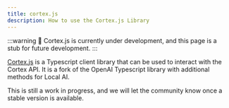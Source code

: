 ```yaml
---
title: cortex.js
description: How to use the Cortex.js Library
---
```


:::warning
🚧 Cortex.js is currently under development, and this page is a stub for future development.
:::

[Cortex.js](https://github.com/menloresearch/cortex.js) is a Typescript client library that can be used to
interact with the Cortex API. It is a fork of the OpenAI Typescript library with additional methods for Local AI.

This is still a work in progress, and we will let the community know once a stable version is available.


<!--

Cortex.cpp can be used in a Typescript application with the `cortex.js` library. Cortex.cpp provides a Typescript client library as a **fork of OpenAI's [Typescript library](https://github.com/openai/openai-node)** with additional methods for Local AI.

## Installation

```ts
npm install @menloresearch/cortexso-node
```

## Usage

1. Replace the OpenAI import with Cortex.cpp in your application:

```diff
- import OpenAI from 'openai';
+ import Cortex from '@menloresearch/cortexso-node';
```

2. Modify the initialization of the client to use Cortex.cpp:

```diff
- const openai = new OpenAI({
+ const cortex = new Cortex({
    baseURL: "BASE_URL", // The default base URL for Cortex is 'http://localhost:3928'
    apiKey: "OPENAI_API_KEY", // This can be omitted if using the default
});

```

### Example Usage

```js
import Cortex from "@menloresearch/cortexso-node";

async function inference() {
  const cortex = new Cortex({
    baseURL: "http://localhost:3928/v1",
    apiKey: "",
  });

  // Start the model to run locally
  await cortex.models.start("tinyllama");

  // Inference using the local model
  const resp = await cortex.chat.completions.create({
    model: "llama3",
    messages: [
      { role: "system", content: "You are a chatbot." },
      { role: "user", content: "What is the capital of the United States?" },
    ],
  });
}

inference();
``` -->

